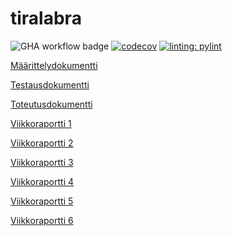 # tiralabra

![GHA workflow badge](https://github.com/katajak/tiralabra/workflows/CI/badge.svg)
[![codecov](https://codecov.io/gh/katajak/tiralabra/branch/main/graph/badge.svg?token=RA4XTDM68I)](https://codecov.io/gh/katajak/tiralabra)
[![linting: pylint](https://img.shields.io/badge/linting-pylint-yellowgreen)](https://github.com/PyCQA/pylint)

[Määrittelydokumentti](https://github.com/katajak/tiralabra/blob/main/dokumentaatio/maarittelydokumentti.md)

[Testausdokumentti](https://github.com/katajak/tiralabra/blob/main/dokumentaatio/testausdokumentti.md)

[Toteutusdokumentti](https://github.com/katajak/tiralabra/blob/main/dokumentaatio/toteutusdokumentti.md)

[Viikkoraportti 1](https://github.com/katajak/tiralabra/blob/main/dokumentaatio/viikkoraportit/viikkoraportti1.md)

[Viikkoraportti 2](https://github.com/katajak/tiralabra/blob/main/dokumentaatio/viikkoraportit/viikkoraportti2.md)

[Viikkoraportti 3](https://github.com/katajak/tiralabra/blob/main/dokumentaatio/viikkoraportit/viikkoraportti3.md)

[Viikkoraportti 4](https://github.com/katajak/tiralabra/blob/main/dokumentaatio/viikkoraportit/viikkoraportti4.md)

[Viikkoraportti 5](https://github.com/katajak/tiralabra/blob/main/dokumentaatio/viikkoraportit/viikkoraportti5.md)

[Viikkoraportti 6](https://github.com/katajak/tiralabra/blob/main/dokumentaatio/viikkoraportit/viikkoraportti6.md)
